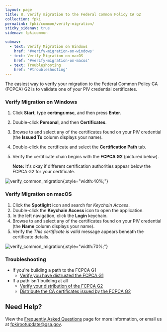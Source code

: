 ```yaml
---
layout: page 
title: 8. Verify migration to the Federal Common Policy CA G2
collection: fpki
permalink: fpki/common/verify-migration/
sticky_sidenav: true
sidenav: fpkicommon

subnav:
  - text: Verify Migration on Windows
    href: '#verify-migration-on-windows'
  - text: Verify Migration on macOS
    href: '#verify-migration-on-macos'
  - text: Troubleshooting
    href: '#troubleshooting'
---
```


The easiest way to verify your migration to the Federal Common Policy CA (FCPCA) G2 is to validate one of your PIV credential certificates.

### Verify Migration on Windows

1. Click **Start**, type **certmgr.msc**, and then press **Enter**.
1. Double-click **Personal**, and then **Certificates**.
1. Browse to and select any of the certificates found on your PIV credential (the **Issued To** column displays your name).
1. Double-click the certificate and select the **Certification Path** tab.
1. Verify the certificate chain begins with the **FCPCA G2** (pictured below).
	
	**Note:** It's okay if different certification authorities appear below the FCPCA G2 for your certificate. 

![verify_common_migration](../../../assets/fpki/verify-migration-windows.png){:style="width:40%;"}


### Verify Migration on macOS

1. Click the **Spotlight** icon and search for *Keychain Access*.
2. Double-click the **Keychain Access** icon to open the application.
3. In the left navigation, click the **Login** keychain.
4. Browse to and select any of the certificates found on your PIV credential (the **Name** column displays your name).
5. Verify the *This certificate is valid* message appears beneath the certificate details.

![verify_common_migration](../../../assets/fpki/verify-migration-macos.png){:style="width:70%;"}


### Troubleshooting

- If you're building a path to the FCPCA G1
	- [Verify you have distrusted the FCPCA G1](../common/migrate/#2-distrust-the-federal-common-policy-ca)
- If a path isn't building at all
	- [Verify your distribution of the FCPCA G2](../common/verify-os-distribution/)
	- [Distribute the CA certificates issued by the FCPCA G2](../common/certificates/)

## Need Help?

View the [Frequently Asked Questions](../common/faq/) page for more information, or email us at fpkirootupdate@gsa.gov.

